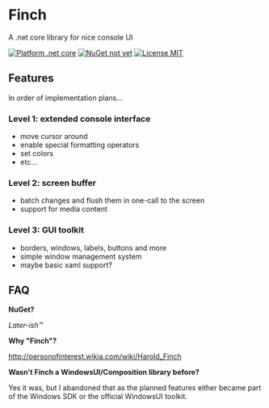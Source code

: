 # Finch
A .net core library for nice console UI

[![Platform .net core](https://img.shields.io/badge/platform-dotnet--core-lightgray.svg?style=flat-squared)](https://github.com/tomzorz/Finch)
[![NuGet not yet](https://img.shields.io/badge/NuGet-not%20yet-red.svg?style=flat-squared)](https://github.com/tomzorz/Finch)
[![License MIT](https://img.shields.io/badge/License-MIT-blue.svg?style=flat-squared)](https://github.com/tomzorz/Finch)

## Features

In order of implementation plans...

### Level 1: extended console interface

* move cursor around
* enable special formatting operators
* set colors
* etc...

### Level 2: screen buffer

* batch changes and flush them in one-call to the screen
* support for media content

### Level 3: GUI toolkit

* borders, windows, labels, buttons and more
* simple window management system
* maybe basic xaml support? 

## FAQ

**NuGet?**

*Later-ish™*

**Why "Finch"?**

http://personofinterest.wikia.com/wiki/Harold_Finch

**Wasn't Finch a WindowsUI/Composition library before?**

Yes it was, but I abandoned that as the planned features either became part of the Windows SDK or the official WindowsUI toolkit.